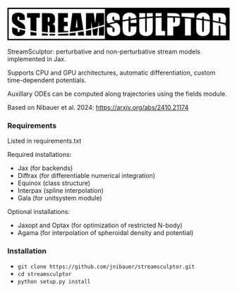 ![streamsculptor](docs/streamsculptor_png.png) 

StreamSculptor: perturbative and non-perturbative stream models implemented in Jax.

Supports CPU and GPU architectures, automatic differentiation, custom time-dependent potentials.

Auxillary ODEs can be computed along trajectories using the fields module.



Based on Nibauer et al. 2024: https://arxiv.org/abs/2410.21174


### Requirements
Listed in requirements.txt 

Required installations:
- Jax (for backends)
- Diffrax (for differentiable numerical integration)
- Equinox (class structure)
- Interpax (spline interpolation)
- Gala (for unitsystem module)

Optional installations:
- Jaxopt and Optax (for optimization of restricted N-body)
- Agama (for interpolation of spheroidal density and potential)

### Installation
- `git clone https://github.com/jnibauer/streamsculptor.git`
- `cd streamsculptor`
- `python setup.py install`
